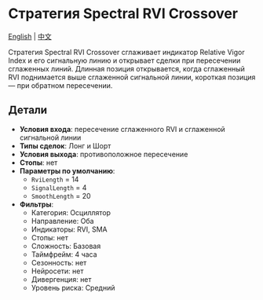 # Стратегия Spectral RVI Crossover
[English](README.md) | [中文](README_cn.md)

Стратегия Spectral RVI Crossover сглаживает индикатор Relative Vigor Index и его сигнальную линию и открывает сделки при пересечении сглаженных линий.
Длинная позиция открывается, когда сглаженный RVI поднимается выше сглаженной сигнальной линии, короткая позиция — при обратном пересечении.

## Детали

- **Условия входа**: пересечение сглаженного RVI и сглаженной сигнальной линии
- **Типы сделок**: Лонг и Шорт
- **Условия выхода**: противоположное пересечение
- **Стопы**: нет
- **Параметры по умолчанию**:
  - `RviLength` = 14
  - `SignalLength` = 4
  - `SmoothLength` = 20
- **Фильтры**:
  - Категория: Осциллятор
  - Направление: Оба
  - Индикаторы: RVI, SMA
  - Стопы: нет
  - Сложность: Базовая
  - Таймфрейм: 4 часа
  - Сезонность: нет
  - Нейросети: нет
  - Дивергенция: нет
  - Уровень риска: Средний
